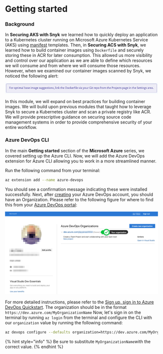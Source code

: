 # Getting started

### Background

In **Securing AKS with Snyk** we learned how to quickly deploy an application to a Kubernetes cluster running on Microsoft Azure Kubernetes Service \(AKS\) using [manifest](https://kubernetes.io/docs/concepts/cluster-administration/manage-deployment/) templates. Then, in **Securing ACS with Snyk**, we learned how to build container images using `Dockerfile` and securely storing these in ACR for later consumption. This allowed us more visibility and control over our application as we are able to define which resources we will consume and from where we will consume those resources. However, when we examined our container images scanned by Snyk, we noticed the following alert:

![](../../../.gitbook/assets/snyk_scan_06.png)

In this module, we will expand on best practices for building container images. We will build upon previous modules that taught how to leverage Snyk to secure a Kubernetes cluster and scan a private registry like ACR. We will provide prescriptive guidance on securing source code management systems in order to provide comprehensive security of your entire workflow.

### Azure DevOps CLI

In the main **Getting started** section of the **Microsoft Azure** series, we covered setting up the Azure CLI. Now, we will add the Azure DevOps extension for Azure CLI allowing you to work in a more streamlined manner.

Run the following command from your terminal:

```bash
az extension add --name azure-devops
```

You should see a confirmation message indicating these were installed successfully. Next, after [creating](https://azure.microsoft.com/en-us/services/devops/) your Azure DevOps account, you should have an Organization. Please refer to the following figure for where to find this from your [Azure DevOps portal](https://aex.dev.azure.com/):

![](../../../.gitbook/assets/azure_devops_01.png)

For more detailed instructions, please refer to the [Sign up, sign in to Azure DevOps Quickstart](https://docs.microsoft.com/en-us/azure/devops/user-guide/sign-up-invite-teammates?view=azure-devops). The organization should be in the format `https://dev.azure.com/MyOrganizationName` Now, let's sign in on the terminal by running `az login` from the terminal and configure the CLI with our `organization` value by running the following command:

```bash
az devops configure --defaults organization=https://dev.azure.com/MyOrganizationName/
```

{% hint style="info" %}
Be sure to substitute `MyOrganizationName`with the correct value.
{% endhint %}




